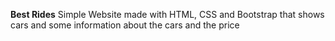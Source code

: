 **Best Rides**
Simple Website made with HTML, CSS and Bootstrap that shows cars and some information about the cars and the price
